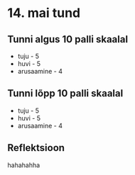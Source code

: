 # 14. mai tund

## Tunni algus 10 palli skaalal

-   tuju - 5
-   huvi - 5
-   arusaamine - 4

## Tunni lõpp 10 palli skaalal

-   tuju - 5
-   huvi - 5
-   arusaamine - 4

## Reflektsioon

hahahahha
